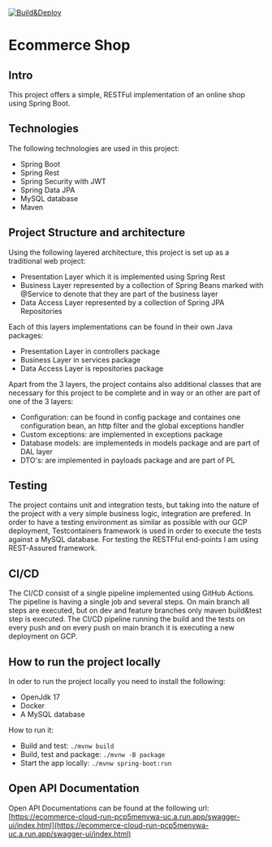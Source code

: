 [![Build&Deploy](https://github.com/alinaberlin/e-commerce-shop/actions/workflows/maven-publish.yml/badge.svg)](https://github.com/alinaberlin/e-commerce-shop/actions/workflows/maven-publish.yml)
# Ecommerce Shop
## Intro
This project offers a simple, RESTFul implementation of an online shop using Spring Boot.
## Technologies
The following technologies are used in this project:
* Spring Boot
* Spring Rest
* Spring Security with JWT
* Spring Data JPA
* MySQL database
* Maven
## Project Structure and architecture
Using the following layered architecture, this project is set up as a traditional web project:
* Presentation Layer which it is implemented using Spring Rest
* Business Layer represented by a collection of Spring Beans marked with @Service to denote that they are part of the business layer
* Data Access Layer represented by a collection of Spring JPA Repositories

Each of this layers implementations can be found in their own Java packages:
* Presentation Layer in controllers package
* Business Layer in services package
* Data Access Layer is repositories package

Apart from the 3 layers, the project contains also additional classes that are necessary for this project to be complete and in way or an other are part of one of the 3 layers:
* Configuration: can be found in config package and containes one configuration bean, an http filter and the global exceptions handler
* Custom exceptions: are implemented in exceptions package
* Database models: are implementeds in models package and are part of DAL layer
* DTO's: are implemented in payloads package and are part of PL
## Testing
The project contains unit and integration tests, but taking into the nature of the project with a very simple business logic, integration are prefered.
In order to have a testing environment as similar as possible with our GCP deployment, Testcontainers framework is used in order to execute the tests against a MySQL database.
For testing the RESTFful end-points I am using REST-Assured framework.
## CI/CD
The CI/CD consist of a single pipeline implemented using GitHub Actions.
The pipeline is having a single job and several steps.
On main branch all steps are executed, but on dev and feature branches only maven build&test step is executed.
The CI/CD pipeline running the build and the tests on every push and on every push on main branch it is executing a new deployment on GCP.
## How to run the project locally
In oder to run the project locally you need to install the following:
* OpenJdk 17
* Docker
* A MySQL database
  
How to run it:
* Build and test: ```./mvnw build```
* Build, test and package: ```./mvnw -B package```
* Start the app locally: ```./mvnw spring-boot:run```

## Open API Documentation
Open API Documentations can be found at the following url: [https://ecommerce-cloud-run-pcp5menvwa-uc.a.run.app/swagger-ui/index.html](https://ecommerce-cloud-run-pcp5menvwa-uc.a.run.app/swagger-ui/index.html)
